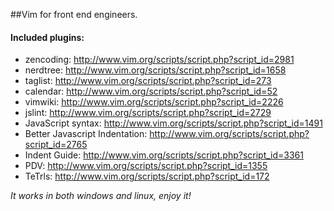 ##Vim for front end engineers.

#### Included plugins:
* zencoding: http://www.vim.org/scripts/script.php?script_id=2981
* nerdtree: http://www.vim.org/scripts/script.php?script_id=1658
* taglist: http://www.vim.org/scripts/script.php?script_id=273
* calendar: http://www.vim.org/scripts/script.php?script_id=52
* vimwiki: http://www.vim.org/scripts/script.php?script_id=2226
* jslint: http://www.vim.org/scripts/script.php?script_id=2729
* JavaScript syntax: http://www.vim.org/scripts/script.php?script_id=1491
* Better Javascript Indentation: http://www.vim.org/scripts/script.php?script_id=2765
* Indent Guide: http://www.vim.org/scripts/script.php?script_id=3361
* PDV: http://www.vim.org/scripts/script.php?script_id=1355
* TeTrls: http://www.vim.org/scripts/script.php?script_id=172
 
 
*It works in both windows and linux, enjoy it!*
